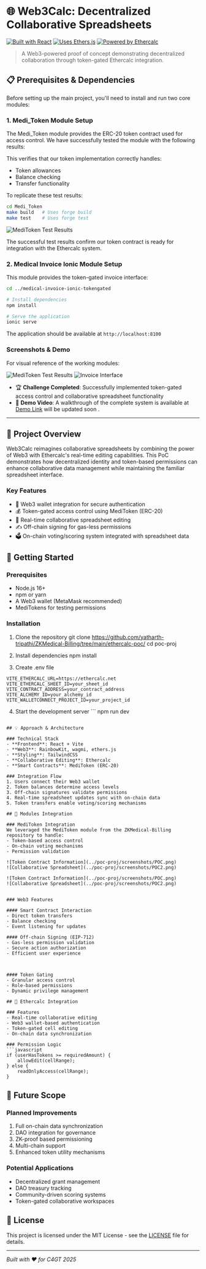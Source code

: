 # 🌐 Web3Calc: Decentralized Collaborative Spreadsheets

[![Built with React](https://img.shields.io/badge/Built%20with-React-61dafb.svg)](https://reactjs.org/)
[![Uses Ethers.js](https://img.shields.io/badge/Uses-Ethers.js-blue.svg)](https://docs.ethers.org/v6/)
[![Powered by Ethercalc](https://img.shields.io/badge/Powered%20by-Ethercalc-green.svg)](https://ethercalc.net/)


> A Web3-powered proof of concept demonstrating decentralized collaboration through token-gated Ethercalc integration.

## 📋 Prerequisites & Dependencies 

Before setting up the main project, you'll need to install and run two core modules:

### 1. Medi_Token Module Setup

The Medi_Token module provides the ERC-20 token contract used for access control. We have successfully tested the module with the following results:



This verifies that our token implementation correctly handles:
- Token allowances
- Balance checking
- Transfer functionality

To replicate these test results:

```bash
cd Medi_Token
make build   # Uses forge build
make test    # Uses forge test
```

![MediToken Test Results](../poc-proj/screenshots/MediToken.png)

The successful test results confirm our token contract is ready for integration with the Ethercalc system.

### 2. Medical Invoice Ionic Module Setup

This module provides the token-gated invoice interface:

```bash
cd ../medical-invoice-ionic-tokengated

# Install dependencies
npm install

# Serve the application
ionic serve
```

The application should be available at `http://localhost:8100`

### Screenshots & Demo

For visual reference of the working modules:

![MediToken Test Results](../poc-proj/screenshots/Frontend1.png)
![Invoice Interface](../poc-proj/screenshots/frontend2.png)


- 🏆 **Challenge Completed**: Successfully implemented token-gated access control and collaborative spreadsheet functionality
- 🎥 **Demo Video**: A walkthrough of the complete system is available at [Demo Link](your-demo-link) will be updated soon . 

---

## 🎯 Project Overview

Web3Calc reimagines collaborative spreadsheets by combining the power of Web3 with Ethercalc's real-time editing capabilities. This PoC demonstrates how decentralized identity and token-based permissions can enhance collaborative data management while maintaining the familiar spreadsheet interface.

### Key Features
- 🔑 Web3 wallet integration for secure authentication
- 💰 Token-gated access control using MediToken (ERC-20)
- 📝 Real-time collaborative spreadsheet editing
- ✍️ Off-chain signing for gas-less permissions
- 🗳️ On-chain voting/scoring system integrated with spreadsheet data

## 🚀 Getting Started

### Prerequisites
- Node.js 16+
- npm or yarn
- A Web3 wallet (MetaMask recommended)
- MediTokens for testing permissions

### Installation

1. Clone the repository
git clone https://github.com/yatharth-tripathi/ZKMedical-Billing/tree/main/ethercalc-poc/
cd poc-proj

2. Install dependencies
npm install


3. Create .env file
```env
VITE_ETHERCALC_URL=https://ethercalc.net
VITE_ETHERCALC_SHEET_ID=your_sheet_id
VITE_CONTRACT_ADDRESS=your_contract_address
VITE_ALCHEMY_ID=your_alchemy_id
VITE_WALLETCONNECT_PROJECT_ID=your_project_id
```

4. Start the development server
\`\`\`
npm run dev
```

## 💡 Approach & Architecture

### Technical Stack
- **Frontend**: React + Vite
- **Web3**: RainbowKit, wagmi, ethers.js
- **Styling**: TailwindCSS
- **Collaborative Editing**: Ethercalc
- **Smart Contracts**: MediToken (ERC-20)

### Integration Flow
1. Users connect their Web3 wallet
2. Token balances determine access levels
3. Off-chain signatures validate permissions
4. Real-time spreadsheet updates sync with on-chain data
5. Token transfers enable voting/scoring mechanisms

## 🔧 Modules Integration

### MediToken Integration
We leveraged the MediToken module from the ZKMedical-Billing repository to handle:
- Token-based access control
- On-chain voting mechanisms
- Permission validation

![Token Contract Information](../poc-proj/screenshots/POC.png)
![Collaborative Spreadsheet](../poc-proj/screenshots/POC2.png)

![Token Contract Information](../poc-proj/screenshots/POC.png)
![Collaborative Spreadsheet](../poc-proj/screenshots/POC2.png)


### Web3 Features

#### Smart Contract Interaction
- Direct token transfers
- Balance checking
- Event listening for updates

#### Off-chain Signing (EIP-712)
- Gas-less permission validation
- Secure action authorization
- Efficient user experience



#### Token Gating
- Granular access control
- Role-based permissions
- Dynamic privilege management

## 🔄 Ethercalc Integration

### Features
- Real-time collaborative editing
- Web3 wallet-based authentication
- Token-gated cell editing
- On-chain data synchronization

### Permission Logic
```javascript
if (userHasTokens >= requiredAmount) {
    allowEdit(cellRange);
} else {
    readOnlyAccess(cellRange);
}
```

## 🔮 Future Scope

### Planned Improvements
1. Full on-chain data synchronization
2. DAO integration for governance
3. ZK-proof based permissioning
4. Multi-chain support
5. Enhanced token utility mechanisms

### Potential Applications
- Decentralized grant management
- DAO treasury tracking
- Community-driven scoring systems
- Token-gated collaborative workspaces

## 📄 License

This project is licensed under the MIT License - see the [LICENSE](LICENSE) file for details.

---
*Built with ❤️ for C4GT 2025*
